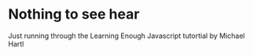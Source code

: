 # Nothing to see hear

Just running through the Learning Enough Javascript tutortial by Michael Hartl
